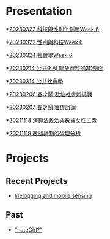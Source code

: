 # Presentation
*[20230322 科技與性別化創新Week 6]()

*[20230322 性別與科技Week 6]()

*[20230324 社會學Week 6](https://docs.google.com/presentation/d/e/2PACX-1vSnQLIjRvaJkElq5rLOz4hkpBBAs_iy9Y2-oCltI7N5LS_SlIG7gAJBHNyCeL2R06nj1aIhD4li-Ub2/pub?start=false&loop=false&delayms=3000)

*[20230214 公共化AI 開放資料的3D剖面]()

*[20230314 公共社會學]()

*[20230206 春之鬧 數位社會新挑戰]()

*[20230207 春之鬧 實作討論]()


*[20211118 演算法政治與數據女性主義]()

*[20211119 數據計劃的倫理分析]()


# Projects

## Recent Projects
* [lifelogging and mobile sensing]()

## Past
* ["hateGirl?"]()

